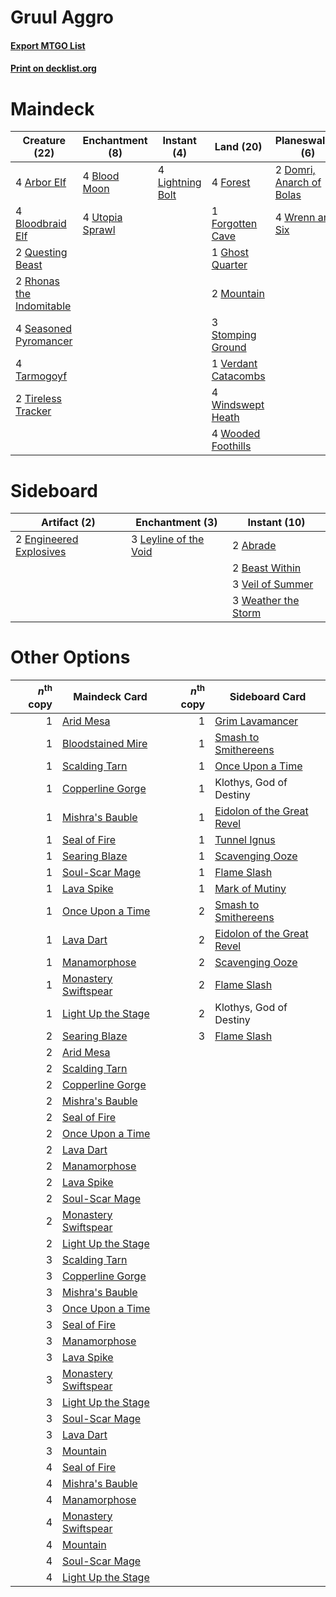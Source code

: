 # Gruul Aggro

#### [Export MTGO List](../collection/Gruul%20Aggro/Gruul%20Aggro.txt)
#### [Print on decklist.org](http://decklist.org/?deckmain=4%09Arbor%20Elf%0A4%09Blood%20Moon%0A4%09Bloodbraid%20Elf%0A2%09Domri,%20Anarch%20of%20Bolas%0A4%09Forest%0A1%09Forgotten%20Cave%0A1%09Ghost%20Quarter%0A4%09Lightning%20Bolt%0A2%09Mountain%0A2%09Questing%20Beast%0A2%09Rhonas%20the%20Indomitable%0A4%09Seasoned%20Pyromancer%0A3%09Stomping%20Ground%0A4%09Tarmogoyf%0A2%09Tireless%20Tracker%0A4%09Utopia%20Sprawl%0A1%09Verdant%20Catacombs%0A4%09Windswept%20Heath%0A4%09Wooded%20Foothills%0A4%09Wrenn%20and%20Six&deckside=2%09Abrade%0A2%09Beast%20Within%0A2%09Engineered%20Explosives%0A3%09Leyline%20of%20the%20Void%0A3%09Veil%20of%20Summer%0A3%09Weather%20the%20Storm)
# Maindeck

|                                           Creature (22)                                           |                                     Enchantment (8)                                      |                                      Instant (4)                                       |                                          Land (20)                                           |                                         Planeswalker (6)                                          |
|---------------------------------------------------------------------------------------------------|------------------------------------------------------------------------------------------|----------------------------------------------------------------------------------------|----------------------------------------------------------------------------------------------|---------------------------------------------------------------------------------------------------|
|4 [Arbor Elf](http://gatherer.wizards.com/Pages/Card/Details.aspx?multiverseid=442149)             |4 [Blood Moon](http://gatherer.wizards.com/Pages/Card/Details.aspx?multiverseid=45386)    |4 [Lightning Bolt](http://gatherer.wizards.com/Pages/Card/Details.aspx?multiverseid=806)|4 [Forest](http://gatherer.wizards.com/Pages/Card/Details.aspx?multiverseid=439860)           |2 [Domri, Anarch of Bolas](http://gatherer.wizards.com/Pages/Card/Details.aspx?multiverseid=461118)|
|4 [Bloodbraid Elf](http://gatherer.wizards.com/Pages/Card/Details.aspx?multiverseid=185053)        |4 [Utopia Sprawl](http://gatherer.wizards.com/Pages/Card/Details.aspx?multiverseid=442181)|                                                                                        |1 [Forgotten Cave](http://gatherer.wizards.com/Pages/Card/Details.aspx?multiverseid=376344)   |4 [Wrenn and Six](http://gatherer.wizards.com/Pages/Card/Details.aspx?multiverseid=464166)         |
|2 [Questing Beast](http://gatherer.wizards.com/Pages/Card/Details.aspx?multiverseid=473133)        |                                                                                          |                                                                                        |1 [Ghost Quarter](http://gatherer.wizards.com/Pages/Card/Details.aspx?multiverseid=389534)    |                                                                                                   |
|2 [Rhonas the Indomitable](http://gatherer.wizards.com/Pages/Card/Details.aspx?multiverseid=426884)|                                                                                          |                                                                                        |2 [Mountain](http://gatherer.wizards.com/Pages/Card/Details.aspx?multiverseid=439859)         |                                                                                                   |
|4 [Seasoned Pyromancer](http://gatherer.wizards.com/Pages/Card/Details.aspx?multiverseid=464094)   |                                                                                          |                                                                                        |3 [Stomping Ground](http://gatherer.wizards.com/Pages/Card/Details.aspx?multiverseid=405110)  |                                                                                                   |
|4 [Tarmogoyf](http://gatherer.wizards.com/Pages/Card/Details.aspx?multiverseid=136142)             |                                                                                          |                                                                                        |1 [Verdant Catacombs](http://gatherer.wizards.com/Pages/Card/Details.aspx?multiverseid=405113)|                                                                                                   |
|2 [Tireless Tracker](http://gatherer.wizards.com/Pages/Card/Details.aspx?multiverseid=409997)      |                                                                                          |                                                                                        |4 [Windswept Heath](http://gatherer.wizards.com/Pages/Card/Details.aspx?multiverseid=405115)  |                                                                                                   |
|                                                                                                   |                                                                                          |                                                                                        |4 [Wooded Foothills](http://gatherer.wizards.com/Pages/Card/Details.aspx?multiverseid=405116) |                                                                                                   |


# Sideboard

|                                          Artifact (2)                                           |                                        Enchantment (3)                                         |                                         Instant (10)                                         |
|-------------------------------------------------------------------------------------------------|------------------------------------------------------------------------------------------------|----------------------------------------------------------------------------------------------|
|2 [Engineered Explosives](http://gatherer.wizards.com/Pages/Card/Details.aspx?multiverseid=50139)|3 [Leyline of the Void](http://gatherer.wizards.com/Pages/Card/Details.aspx?multiverseid=107682)|2 [Abrade](http://gatherer.wizards.com/Pages/Card/Details.aspx?multiverseid=430772)           |
|                                                                                                 |                                                                                                |2 [Beast Within](http://gatherer.wizards.com/Pages/Card/Details.aspx?multiverseid=446158)     |
|                                                                                                 |                                                                                                |3 [Veil of Summer](http://gatherer.wizards.com/Pages/Card/Details.aspx?multiverseid=466952)   |
|                                                                                                 |                                                                                                |3 [Weather the Storm](http://gatherer.wizards.com/Pages/Card/Details.aspx?multiverseid=464140)|


# Other Options

|*n*<sup>th</sup> copy|                                         Maindeck Card                                         |*n*<sup>th</sup> copy|                                           Sideboard Card                                            |
|--------------------:|-----------------------------------------------------------------------------------------------|--------------------:|-----------------------------------------------------------------------------------------------------|
|                    1|[Arid Mesa](http://gatherer.wizards.com/Pages/Card/Details.aspx?multiverseid=405092)           |                    1|[Grim Lavamancer](http://gatherer.wizards.com/Pages/Card/Details.aspx?multiverseid=430589)           |
|                    1|[Bloodstained Mire](http://gatherer.wizards.com/Pages/Card/Details.aspx?multiverseid=405094)   |                    1|[Smash to Smithereens](http://gatherer.wizards.com/Pages/Card/Details.aspx?multiverseid=397795)      |
|                    1|[Scalding Tarn](http://gatherer.wizards.com/Pages/Card/Details.aspx?multiverseid=405107)       |                    1|[Once Upon a Time](http://gatherer.wizards.com/Pages/Card/Details.aspx?multiverseid=473131)          |
|                    1|[Copperline Gorge](http://gatherer.wizards.com/Pages/Card/Details.aspx?multiverseid=209408)    |                    1|Klothys, God of Destiny                                                                              |
|                    1|[Mishra's Bauble](http://gatherer.wizards.com/Pages/Card/Details.aspx?multiverseid=122122)     |                    1|[Eidolon of the Great Revel](http://gatherer.wizards.com/Pages/Card/Details.aspx?multiverseid=442117)|
|                    1|[Seal of Fire](http://gatherer.wizards.com/Pages/Card/Details.aspx?multiverseid=185817)        |                    1|[Tunnel Ignus](http://gatherer.wizards.com/Pages/Card/Details.aspx?multiverseid=206361)              |
|                    1|[Searing Blaze](http://gatherer.wizards.com/Pages/Card/Details.aspx?multiverseid=270873)       |                    1|[Scavenging Ooze](http://gatherer.wizards.com/Pages/Card/Details.aspx?multiverseid=420783)           |
|                    1|[Soul-Scar Mage](http://gatherer.wizards.com/Pages/Card/Details.aspx?multiverseid=426850)      |                    1|[Flame Slash](http://gatherer.wizards.com/Pages/Card/Details.aspx?multiverseid=416914)               |
|                    1|[Lava Spike](http://gatherer.wizards.com/Pages/Card/Details.aspx?multiverseid=79084)           |                    1|[Mark of Mutiny](http://gatherer.wizards.com/Pages/Card/Details.aspx?multiverseid=438705)            |
|                    1|[Once Upon a Time](http://gatherer.wizards.com/Pages/Card/Details.aspx?multiverseid=473131)    |                    2|[Smash to Smithereens](http://gatherer.wizards.com/Pages/Card/Details.aspx?multiverseid=397795)      |
|                    1|[Lava Dart](http://gatherer.wizards.com/Pages/Card/Details.aspx?multiverseid=29766)            |                    2|[Eidolon of the Great Revel](http://gatherer.wizards.com/Pages/Card/Details.aspx?multiverseid=442117)|
|                    1|[Manamorphose](http://gatherer.wizards.com/Pages/Card/Details.aspx?multiverseid=370568)        |                    2|[Scavenging Ooze](http://gatherer.wizards.com/Pages/Card/Details.aspx?multiverseid=420783)           |
|                    1|[Monastery Swiftspear](http://gatherer.wizards.com/Pages/Card/Details.aspx?multiverseid=438706)|                    2|[Flame Slash](http://gatherer.wizards.com/Pages/Card/Details.aspx?multiverseid=416914)               |
|                    1|[Light Up the Stage](http://gatherer.wizards.com/Pages/Card/Details.aspx?multiverseid=457251)  |                    2|Klothys, God of Destiny                                                                              |
|                    2|[Searing Blaze](http://gatherer.wizards.com/Pages/Card/Details.aspx?multiverseid=270873)       |                    3|[Flame Slash](http://gatherer.wizards.com/Pages/Card/Details.aspx?multiverseid=416914)               |
|                    2|[Arid Mesa](http://gatherer.wizards.com/Pages/Card/Details.aspx?multiverseid=405092)           |                     |                                                                                                     |
|                    2|[Scalding Tarn](http://gatherer.wizards.com/Pages/Card/Details.aspx?multiverseid=405107)       |                     |                                                                                                     |
|                    2|[Copperline Gorge](http://gatherer.wizards.com/Pages/Card/Details.aspx?multiverseid=209408)    |                     |                                                                                                     |
|                    2|[Mishra's Bauble](http://gatherer.wizards.com/Pages/Card/Details.aspx?multiverseid=122122)     |                     |                                                                                                     |
|                    2|[Seal of Fire](http://gatherer.wizards.com/Pages/Card/Details.aspx?multiverseid=185817)        |                     |                                                                                                     |
|                    2|[Once Upon a Time](http://gatherer.wizards.com/Pages/Card/Details.aspx?multiverseid=473131)    |                     |                                                                                                     |
|                    2|[Lava Dart](http://gatherer.wizards.com/Pages/Card/Details.aspx?multiverseid=29766)            |                     |                                                                                                     |
|                    2|[Manamorphose](http://gatherer.wizards.com/Pages/Card/Details.aspx?multiverseid=370568)        |                     |                                                                                                     |
|                    2|[Lava Spike](http://gatherer.wizards.com/Pages/Card/Details.aspx?multiverseid=79084)           |                     |                                                                                                     |
|                    2|[Soul-Scar Mage](http://gatherer.wizards.com/Pages/Card/Details.aspx?multiverseid=426850)      |                     |                                                                                                     |
|                    2|[Monastery Swiftspear](http://gatherer.wizards.com/Pages/Card/Details.aspx?multiverseid=438706)|                     |                                                                                                     |
|                    2|[Light Up the Stage](http://gatherer.wizards.com/Pages/Card/Details.aspx?multiverseid=457251)  |                     |                                                                                                     |
|                    3|[Scalding Tarn](http://gatherer.wizards.com/Pages/Card/Details.aspx?multiverseid=405107)       |                     |                                                                                                     |
|                    3|[Copperline Gorge](http://gatherer.wizards.com/Pages/Card/Details.aspx?multiverseid=209408)    |                     |                                                                                                     |
|                    3|[Mishra's Bauble](http://gatherer.wizards.com/Pages/Card/Details.aspx?multiverseid=122122)     |                     |                                                                                                     |
|                    3|[Once Upon a Time](http://gatherer.wizards.com/Pages/Card/Details.aspx?multiverseid=473131)    |                     |                                                                                                     |
|                    3|[Seal of Fire](http://gatherer.wizards.com/Pages/Card/Details.aspx?multiverseid=185817)        |                     |                                                                                                     |
|                    3|[Manamorphose](http://gatherer.wizards.com/Pages/Card/Details.aspx?multiverseid=370568)        |                     |                                                                                                     |
|                    3|[Lava Spike](http://gatherer.wizards.com/Pages/Card/Details.aspx?multiverseid=79084)           |                     |                                                                                                     |
|                    3|[Monastery Swiftspear](http://gatherer.wizards.com/Pages/Card/Details.aspx?multiverseid=438706)|                     |                                                                                                     |
|                    3|[Light Up the Stage](http://gatherer.wizards.com/Pages/Card/Details.aspx?multiverseid=457251)  |                     |                                                                                                     |
|                    3|[Soul-Scar Mage](http://gatherer.wizards.com/Pages/Card/Details.aspx?multiverseid=426850)      |                     |                                                                                                     |
|                    3|[Lava Dart](http://gatherer.wizards.com/Pages/Card/Details.aspx?multiverseid=29766)            |                     |                                                                                                     |
|                    3|[Mountain](http://gatherer.wizards.com/Pages/Card/Details.aspx?multiverseid=439859)            |                     |                                                                                                     |
|                    4|[Seal of Fire](http://gatherer.wizards.com/Pages/Card/Details.aspx?multiverseid=185817)        |                     |                                                                                                     |
|                    4|[Mishra's Bauble](http://gatherer.wizards.com/Pages/Card/Details.aspx?multiverseid=122122)     |                     |                                                                                                     |
|                    4|[Manamorphose](http://gatherer.wizards.com/Pages/Card/Details.aspx?multiverseid=370568)        |                     |                                                                                                     |
|                    4|[Monastery Swiftspear](http://gatherer.wizards.com/Pages/Card/Details.aspx?multiverseid=438706)|                     |                                                                                                     |
|                    4|[Mountain](http://gatherer.wizards.com/Pages/Card/Details.aspx?multiverseid=439859)            |                     |                                                                                                     |
|                    4|[Soul-Scar Mage](http://gatherer.wizards.com/Pages/Card/Details.aspx?multiverseid=426850)      |                     |                                                                                                     |
|                    4|[Light Up the Stage](http://gatherer.wizards.com/Pages/Card/Details.aspx?multiverseid=457251)  |                     |                                                                                                     |

